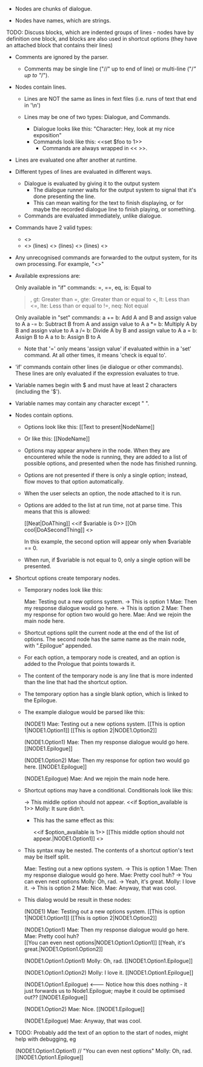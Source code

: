 * Nodes are chunks of dialogue.

* Nodes have names, which are strings.

TODO: Discuss blocks, which are indented groups of lines - nodes have by definition one block, and blocks are also used in shortcut options (they have an attached block that contains their lines)

* Comments are ignored by the parser.
	* Comments may be single line ("//" up to end of line) or multi-line ("/*" up to "*/").

* Nodes contain lines.
	* Lines are NOT the same as lines in fext files (i.e. runs of text that end in '\n')
	
	
	* Lines may be one of two types: Dialogue, and Commands.
		* Dialogue looks like this:
			"Character: Hey, look at my nice exposition"		
		* Commands look like this:
			<<set $foo to 1>>
			* Commands are always wrapped in << >>.
				
* Lines are evaluated one after another at runtime.
* Different types of lines are evaluated in different ways.
	* Dialogue is evaluated by giving it to the output system
		* The dialogue runner waits for the output system to signal that it's done presenting the line.
		* This can mean waiting for the text to finish displaying, or for maybe the recorded dialogue line to finish playing, or something.
	* Commands are evaluated immediately, unlike dialogue.

* Commands have 2 valid types:
	* <<set EXPRESSION>>
	* <<if EXPRESSION>> 
		(lines) 
	<<elseif EXPRESSION>> 
		(lines)
	<<else>>
		(lines)
	<<endif>>
* Any unrecognised commands are forwarded to the output system, for its own processing. For example, "<<tell Mae to dance>>"

* Available expressions are:

	Only available in "if" commands:
	=, ==, eq, is: Equal to
	>, gt: Greater than
	>=, gte: Greater than or equal to
	<, lt: Less than
	<=, lte: Less than or equal to
	!=, neq: Not equal
	
	Only available in "set" commands:
	a += b: Add A and B and assign value to A
	a -= b: Subtract B from A and assign value to A
	a *= b: Multiply A by B and assign value to A
	a /= b: Divide A by B and assign value to A
	a = b: Assign B to A
	a to b: Assign B to A

	* Note that '=' only means 'assign value' if evaluated within in a 'set' command. At all other times, it means 'check is equal to'.
	
* 'if' commands contain other lines (ie dialogue or other commands). These lines are only evaluated if the expression evaluates to true.
		
* Variable names begin with $ and must have at least 2 characters (including the '$').
* Variable names may contain any character except " ".

* Nodes contain options.
	* Options look like this: [[Text to present|NodeName]]
	* Or like this: [[NodeName]]
	* Options may appear anywhere in the node. When they are encountered while the node is running, they are added to a list of possible options, and presented when the node has finished running.
	* Options are not presented if there is only a single option; instead, flow moves to that option automatically.
	* When the user selects an option, the node attached to it is run.
	* Options are added to the list at run time, not at parse time. This means that this is allowed:
	
		[[Neat|DoAThing]]
		<<if $variable is 0>>
			[[Oh cool|DoASecondThing]]
		<<endif>>
			
		In this example, the second option will appear only when $variable == 0.
			
	* When run, if $variable is not equal to 0, only a single option will be presented.

* Shortcut options create temporary nodes.
	* Temporary nodes look like this:

		Mae: Testing out a new options system.
		-> This is option 1
		    Mae: Then my response dialogue would go here. 
		-> This is option 2
		    Mae: Then my response for option two would go here.
		Mae: And we rejoin the main node here.
		
	* Shortcut options split the current node at the end of the list of options. The second node has the same name as the main node, with ".Epilogue" appended.
	* For each option, a temporary node is created, and an option is added to the Prologue that points towards it.
	* The content of the temporary node is any line that is more indented than the line that had the shortcut option.
	* The temporary option has a single blank option, which is linked to the Epilogue.
	
	* The example dialogue would be parsed like this:

		(NODE1)
		Mae: Testing out a new options system.
		[[This is option 1|NODE1.Option1]]
		[[This is option 2|NODE1.Option2]]
		
		(NODE1.Option1)
		Mae: Then my response dialogue would go here. 
		[[NODE1.Epilogue]]
		
		(NODE1.Option2)
		Mae: Then my response for option two would go here.
		[[NODE1.Epilogue]]
		
		(NODE1.Epilogue)
		Mae: And we rejoin the main node here.
		
	* Shortcut options may have a conditional. Conditionals look like this:
	
		-> This middle option should not appear. <<if $option_available is 1>>
	        Molly: It sure didn't.
		
		* This has the same effect as this:
		
			<<if $option_available is 1>>
				[[This middle option should not appear.|NODE1.Option1]]
			<<endif>>
		
	
	* This syntax may be nested. The contents of a shortcut option's text may be itself split.
	
		Mae: Testing out a new options system.
		-> This is option 1
		    Mae: Then my response dialogue would go here. 
		    Mae: Pretty cool huh?
		    -> You can even nest options
		        Molly: Oh, rad.
		    -> Yeah, it's great.
		        Molly: I love it.
		-> This is option 2
			Mae: Nice.
		Mae: Anyway, that was cool.
		
	* This dialog would be result in these nodes:
	
		(NODE1)
		Mae: Testing out a new options system.
		[[This is option 1|NODE1.Option1]]
		[[This is option 2|NODE1.Option2]]
		
		(NODE1.Option1)
	    Mae: Then my response dialogue would go here. 
	    Mae: Pretty cool huh?		
		[[You can even nest options|NODE1.Option1.Option1]]
		[[Yeah, it's great.|NODE1.Option1.Option2]]
		
		(NODE1.Option1.Option1)
		Molly: Oh, rad.
		[[NODE1.Option1.Epilogue]]
		
		(NODE1.Option1.Option2)
		Molly: I love it.
		[[NODE1.Option1.Epilogue]]
		
		(NODE1.Option1.Epilogue) <--- Notice how this does nothing - it just forwards us to Node1.Epilogue; maybe it could be optimised out??
		[[NODE1.Epilogue]]
		
		(NODE1.Option2)
		Mae: Nice.
		[[NODE1.Epilogue]]
		
		(NODE1.Epilogue)
		Mae: Anyway, that was cool.

* TODO: Probably add the text of an option to the start of nodes, might help with debugging, eg

	(NODE1.Option1.Option1)
	// "You can even nest options"
	Molly: Oh, rad.
	[[NODE1.Option1.Epilogue]]
		

